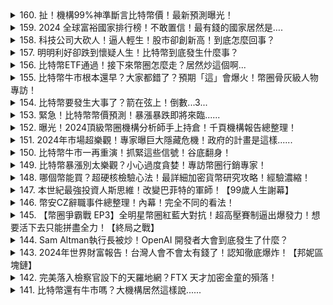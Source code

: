 <details>
<summary>160. 扯！機構99%神準斷言比特幣價！最新預測曝光！</summary><br>

<a href="https://www.youtube.com/watch?v=-qo0CY3QMvI" target="_blank">
    <img src="https://img.youtube.com/vi/-qo0CY3QMvI/maxresdefault.jpg" 
        alt="[Youtube]" width="200">
</a>

# 扯！機構99%神準斷言比特幣價！最新預測曝光！


</details>

<details>
<summary>159. 2024 全球富裕國家排行榜！不敢置信！最有錢的國家居然是….</summary><br>

<a href="https://www.youtube.com/watch?v=4slefC3BQvg" target="_blank">
    <img src="https://img.youtube.com/vi/4slefC3BQvg/maxresdefault.jpg" 
        alt="[Youtube]" width="200">
</a>

# 2024 全球富裕國家排行榜！不敢置信！最有錢的國家居然是….


</details>

<details>
<summary>158. 科技公司大砍人！逼人輕生！股市卻創新高！到底怎麼回事？</summary><br>

<a href="https://www.youtube.com/watch?v=DyuouT9u3iA" target="_blank">
    <img src="https://img.youtube.com/vi/DyuouT9u3iA/maxresdefault.jpg" 
        alt="[Youtube]" width="200">
</a>

# 科技公司大砍人！逼人輕生！股市卻創新高！到底怎麼回事？


</details>

<details>
<summary>157. 明明利好卻跌到懷疑人生！比特幣到底發生什麼事？</summary><br>

<a href="https://www.youtube.com/watch?v=QWUeCtK9_Bg" target="_blank">
    <img src="https://img.youtube.com/vi/QWUeCtK9_Bg/maxresdefault.jpg" 
        alt="[Youtube]" width="200">
</a>

# 明明利好卻跌到懷疑人生！比特幣到底發生什麼事？


</details>

<details>
<summary>156. 比特幣ETF通過！接下來幣圈怎麼走？居然炒這個啊...</summary><br>

<a href="https://www.youtube.com/watch?v=p9q0gTxJha4" target="_blank">
    <img src="https://img.youtube.com/vi/p9q0gTxJha4/maxresdefault.jpg" 
        alt="[Youtube]" width="200">
</a>

# 比特幣ETF通過！接下來幣圈怎麼走？居然炒這個啊...


</details>

<details>
<summary>155. 比特幣牛市根本還早？大家都錯了？預期「這」會爆火！幣圈骨灰級人物專訪！</summary><br>

<a href="https://www.youtube.com/watch?v=KHZHUsUQ8Yg" target="_blank">
    <img src="https://img.youtube.com/vi/KHZHUsUQ8Yg/maxresdefault.jpg" 
        alt="[Youtube]" width="200">
</a>

# 比特幣牛市根本還早？大家都錯了？預期「這」會爆火！幣圈骨灰級人物專訪！


</details>

<details>
<summary>154. 比特幣要發生大事了？箭在弦上！倒數...3...</summary><br>

<a href="https://www.youtube.com/watch?v=UGYtmb_rVnY" target="_blank">
    <img src="https://img.youtube.com/vi/UGYtmb_rVnY/maxresdefault.jpg" 
        alt="[Youtube]" width="200">
</a>

# 比特幣要發生大事了？箭在弦上！倒數...3...


</details>

<details>
<summary>153. 緊急！比特幣幣價預測！暴漲暴跌即將來臨......</summary><br>

<a href="https://www.youtube.com/watch?v=YtdIEBK1O6s" target="_blank">
    <img src="https://img.youtube.com/vi/YtdIEBK1O6s/maxresdefault.jpg" 
        alt="[Youtube]" width="200">
</a>

# 緊急！比特幣幣價預測！暴漲暴跌即將來臨......


</details>

<details>
<summary>152. 曝光！2024頂級幣圈機構分析師手上持倉！千頁機構報告總整理！</summary><br>

<a href="https://www.youtube.com/watch?v=BzIVJsaEOKg" target="_blank">
    <img src="https://img.youtube.com/vi/BzIVJsaEOKg/maxresdefault.jpg" 
        alt="[Youtube]" width="200">
</a>

# 曝光！2024頂級幣圈機構分析師手上持倉！千頁機構報告總整理！


</details>

<details>
<summary>151. 2024年市場超樂觀！專家曝巨大隱藏危機！政府的計畫是這樣......</summary><br>

<a href="https://www.youtube.com/watch?v=u4E7DhXt3GE" target="_blank">
    <img src="https://img.youtube.com/vi/u4E7DhXt3GE/maxresdefault.jpg" 
        alt="[Youtube]" width="200">
</a>

# 2024年市場超樂觀！專家曝巨大隱藏危機！政府的計畫是這樣......


</details>

<details>
<summary>150. 比特幣牛市一再重演！抓緊這些信號！谷底翻身！</summary><br>

<a href="https://www.youtube.com/watch?v=UPlEANbW9V0" target="_blank">
    <img src="https://img.youtube.com/vi/UPlEANbW9V0/maxresdefault.jpg" 
        alt="[Youtube]" width="200">
</a>

# 比特幣牛市一再重演！抓緊這些信號！谷底翻身！


</details>

<details>
<summary>149. 比特幣暴漲別太樂觀？小心過度貪婪！專訪幣圈行銷專家！</summary><br>

<a href="https://www.youtube.com/watch?v=XpJmqAUVls0" target="_blank">
    <img src="https://img.youtube.com/vi/XpJmqAUVls0/maxresdefault.jpg" 
        alt="[Youtube]" width="200">
</a>

# 比特幣暴漲別太樂觀？小心過度貪婪！專訪幣圈行銷專家！


</details>

<details>
<summary>148. 哪個幣能買？超硬核檢驗心法！最詳細加密貨幣研究攻略！經驗濃縮！</summary><br>

<a href="https://www.youtube.com/watch?v=1G56gJd_J3c" target="_blank">
    <img src="https://img.youtube.com/vi/1G56gJd_J3c/maxresdefault.jpg" 
        alt="[Youtube]" width="200">
</a>

# 哪個幣能買？超硬核檢驗心法！最詳細加密貨幣研究攻略！經驗濃縮！


</details>

<details>
<summary>147. 本世紀最強投資人斯思維！改變巴菲特的軍師！【99歲人生謝幕】</summary><br>

<a href="https://www.youtube.com/watch?v=rRC4PZ9YLvA" target="_blank">
    <img src="https://img.youtube.com/vi/rRC4PZ9YLvA/maxresdefault.jpg" 
        alt="[Youtube]" width="200">
</a>

# 本世紀最強投資人斯思維！改變巴菲特的軍師！【99歲人生謝幕】


</details>

<details>
<summary>146. 幣安CZ辭職事件總整理！內幕！完全不同的看法！</summary><br>

<a href="https://www.youtube.com/watch?v=T8qIOuKaDcU" target="_blank">
    <img src="https://img.youtube.com/vi/T8qIOuKaDcU/maxresdefault.jpg" 
        alt="[Youtube]" width="200">
</a>

# 幣安CZ辭職事件總整理！內幕！完全不同的看法！


</details>

<details>
<summary>145. 【幣圈爭霸戰 EP3】全明星幣圈紅藍大對抗！超高壓賽制逼出爆發力！想要活下去只能拼盡全力！【終局之戰】</summary><br>

<a href="https://www.youtube.com/watch?v=tM4S7QpOPms" target="_blank">
    <img src="https://img.youtube.com/vi/tM4S7QpOPms/maxresdefault.jpg" 
        alt="[Youtube]" width="200">
</a>

# 【幣圈爭霸戰 EP3】全明星幣圈紅藍大對抗！超高壓賽制逼出爆發力！想要活下去只能拼盡全力！【終局之戰】


</details>

<details>
<summary>144. Sam Altman執行長被炒！OpenAI 開發者大會到底發生了什麼？</summary><br>

<a href="https://www.youtube.com/watch?v=6T9-JCAtlFU" target="_blank">
    <img src="https://img.youtube.com/vi/6T9-JCAtlFU/maxresdefault.jpg" 
        alt="[Youtube]" width="200">
</a>

# Sam Altman執行長被炒！OpenAI 開發者大會到底發生了什麼？


</details>

<details>
<summary>143. 2024年世界財富報告！台灣人會不會太有錢了！認知徹底爆炸！【邦妮區塊鏈】</summary><br>

<a href="https://www.youtube.com/watch?v=28H_4USULrc" target="_blank">
    <img src="https://img.youtube.com/vi/28H_4USULrc/maxresdefault.jpg" 
        alt="[Youtube]" width="200">
</a>

# 2024年世界財富報告！台灣人會不會太有錢了！認知徹底爆炸！【邦妮區塊鏈】

## 安聯財富報告詳解 (2024) – 金融資產全球與台灣分析

本資料整理依據安聯集團 (Allianz) 所發布的全球財富報告，詳細呈現全球金融資產分布、區域與世代財富變化，以及台灣在全球的財富地位。

**一、全球金融資產概況**

安聯的報告主要統計的是金融資產，不包含房地產價值。全球金融資產持續增長，其中美國位居榜首，人均金融資產高達25萬多歐元（約870萬新台幣）。緊隨其後的是瑞士、丹麥、新加坡與台灣。

**二、區域財富分布**

* **北美洲:** 美國是全球財富的主要集中地，人均資產遙遙領先。
* **西歐:**  西歐多數國家以保險及退休金為主要金融資產類型。
* **亞洲:** 亞洲地區，特別是新加坡與台灣，金融資產表現優越。值得注意的是，中國的財富形態與其他地區有所不同，投資的金融產品 (例如證券) 受歡迎程度較高，使得儲蓄比例相對較低。
* **東歐:** 東歐地區在保險及退休金的配置比例較低，僅有8.4%。

**三、世代財富變化 (以美國及加拿大為例):**

報告針對美國及加拿大四個世代的群體進行了分析，並指出此模式在全球多數富裕國家也适用：

* **1946年以前出生世代:** 財富成長速度較慢甚至遞減，可能是因為該世代將財富轉移給了年輕世代。
* **嬰兒潮世代 (1946-1964出生)**
* **X世代 (1965-1980出生)**
* **千禧世代 (1980年之後出生):** 近年來，千禧世代的財富累積增速最快，主要集中在3、40歲的工作盛年。

**四、儲蓄行為分析**

* **被迫儲蓄 (疫情期間):** 由於疫情期間的行動限制和各國大量印鈔發放補助，導致儲蓄率飆升。
* **疫情解封後的趨勢:** 疫情解封後，儲蓄量雖有所下降，但整體水平仍高於疫情爆發之前。這可能反映出人們養成存錢的習慣，並且對未來存有不確定性。

**五、不同區域的資產配置習慣**

*   **保險與退休金:** 西歐國家普遍偏好保險和退休金作為主要的金融資產。
*   **銀行存款:** 北美洲的銀行儲蓄比例僅為13.9%，但亞洲地區普遍高於40%，其中日本更是高達55.8%。
*   **證券投資:** 中國和北美、拉丁美洲的人民更傾向於將資金投入到股票、共同基金等證券類金融產品。

**六、台灣在全球的財富地位**

根據報告，台灣人均金融資產高達14萬1600歐元 (約485萬新台幣)，在全球排名第五。

**七、全球人均金融財富排名：**

1.  美國：25萬多歐元（約870新台幣）
2.  瑞士：23萬8千多歐元
3.  丹麥：16萬多歐元
4.  新加坡：15萬多歐元
5.  台灣：14萬1600歐元（485萬新台幣）

**八、台灣高淨值人士展望：**

報告預計，未來四年台灣將新增53萬高淨值人士。
</details>

<details>
<summary>142. 完美落入檢察官設下的天羅地網？FTX 天才加密金童的殞落！</summary><br>

<a href="https://www.youtube.com/watch?v=qcMVpFLgEGY" target="_blank">
    <img src="https://img.youtube.com/vi/qcMVpFLgEGY/maxresdefault.jpg" 
        alt="[Youtube]" width="200">
</a>

# 完美落入檢察官設下的天羅地網？FTX 天才加密金童的殞落！


</details>

<details>
<summary>141. 比特幣還有牛市嗎？大機構居然這樣說......</summary><br>

<a href="https://www.youtube.com/watch?v=6gfY7YkP5YI" target="_blank">
    <img src="https://img.youtube.com/vi/6gfY7YkP5YI/maxresdefault.jpg" 
        alt="[Youtube]" width="200">
</a>

# 比特幣還有牛市嗎？大機構居然這樣說......


</details>

